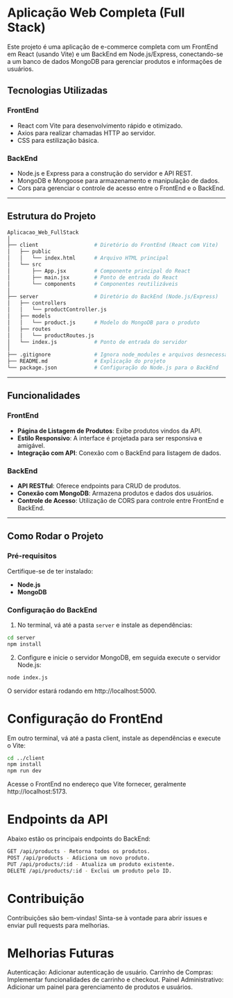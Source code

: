 # Aplicação Web Completa (Full Stack)

Este projeto é uma aplicação de e-commerce completa com um FrontEnd em React (usando Vite) e um BackEnd em Node.js/Express, conectando-se a um banco de dados MongoDB para gerenciar produtos e informações de usuários.

## Tecnologias Utilizadas

### FrontEnd
- React com Vite para desenvolvimento rápido e otimizado.
- Axios para realizar chamadas HTTP ao servidor.
- CSS para estilização básica.

### BackEnd
- Node.js e Express para a construção do servidor e API REST.
- MongoDB e Mongoose para armazenamento e manipulação de dados.
- Cors para gerenciar o controle de acesso entre o FrontEnd e o BackEnd.
---

## Estrutura do Projeto


```bash
Aplicacao_Web_FullStack
│
├── client                  # Diretório do FrontEnd (React com Vite)
│   ├── public
│   │   └── index.html      # Arquivo HTML principal
│   └── src
│       ├── App.jsx         # Componente principal do React
│       ├── main.jsx        # Ponto de entrada do React
│       └── components      # Componentes reutilizáveis
│
├── server                  # Diretório do BackEnd (Node.js/Express)
│   ├── controllers
│   │   └── productController.js
│   ├── models
│   │   └── product.js      # Modelo do MongoDB para o produto
│   ├── routes
│   │   └── productRoutes.js
│   └── index.js            # Ponto de entrada do servidor
│
├── .gitignore              # Ignora node_modules e arquivos desnecessários
├── README.md               # Explicação do projeto
└── package.json            # Configuração do Node.js para o BackEnd

```
---

## Funcionalidades

### FrontEnd
- **Página de Listagem de Produtos**: Exibe produtos vindos da API.
- **Estilo Responsivo**: A interface é projetada para ser responsiva e amigável.
- **Integração com API**: Conexão com o BackEnd para listagem de dados.

### BackEnd
- **API RESTful**: Oferece endpoints para CRUD de produtos.
- **Conexão com MongoDB**: Armazena produtos e dados dos usuários.
- **Controle de Acesso**: Utilização de CORS para controle entre FrontEnd e BackEnd.

---

## Como Rodar o Projeto

### Pré-requisitos

Certifique-se de ter instalado:
- **Node.js**
- **MongoDB**

### Configuração do BackEnd

1. No terminal, vá até a pasta `server` e instale as dependências:

```bash
cd server
npm install
```


2. Configure e inicie o servidor MongoDB, em seguida execute o servidor Node.js:

```bash
node index.js

```
O servidor estará rodando em http://localhost:5000.

# Configuração do FrontEnd

Em outro terminal, vá até a pasta client, instale as dependências e execute o Vite:

``` bash
cd ../client
npm install
npm run dev
```
Acesse o FrontEnd no endereço que Vite fornecer, geralmente http://localhost:5173.

# Endpoints da API

Abaixo estão os principais endpoints do BackEnd:
``` bash
GET /api/products - Retorna todos os produtos.
POST /api/products - Adiciona um novo produto.
PUT /api/products/:id - Atualiza um produto existente.
DELETE /api/products/:id - Exclui um produto pelo ID.
```
# Contribuição
Contribuições são bem-vindas! Sinta-se à vontade para abrir issues e enviar pull requests para melhorias.

# Melhorias Futuras

Autenticação: Adicionar autenticação de usuário.
Carrinho de Compras: Implementar funcionalidades de carrinho e checkout.
Painel Administrativo: Adicionar um painel para gerenciamento de produtos e usuários.
